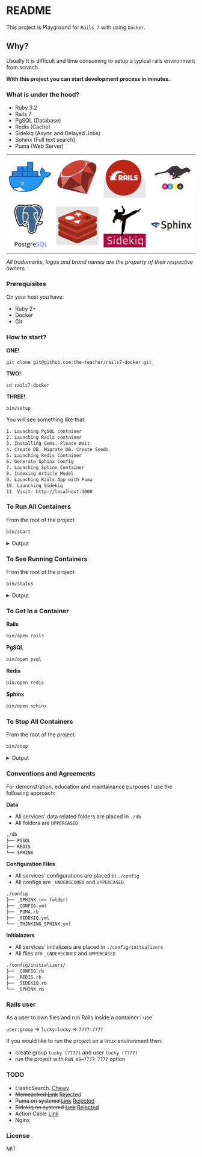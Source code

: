 # README

This project is Playground for `Rails 7` with using `Docker`.

## Why?

Usually It is difficult and time consuming to setup a typical rails environment from scratch.

**With this project you can start development process in minutes.**

### What is under the hood?

- Ruby 3.2
- Rails 7
- PgSQL (Database)
- Redis (Cache)
- Sidekiq (Async and Delayed Jobs)
- Sphinx (Full text search)
- Puma (Web Server)

<table bgcolor="white">
  <tr>
    <td><img width="400" src="docs/docker.png" /></td></td>
    <td><img width="400" src="docs/ruby.png" /></td>
    <td><img width="400" src="docs/rails7.png" /></td>
    <td><img width="400" src="docs/puma.png" /></td></td>
  </tr>
  <tr>
    <td><img width="400" src="docs/pgsql.png" /></td>
    <td><img width="400" src="docs/redis.png" /></td>
    <td><img width="400" src="docs/sidekiq.png" /></td>
    <td><img width="400" src="docs/sphinx.png" /></td>
  </tr>
</table>

*All trademarks, logos and brand names are the property of their respective owners.*

### Prerequisites

On your host you have:

- Ruby 2+
- Docker
- Git

### How to start?

**ONE!**

```
git clone git@github.com:the-teacher/rails7-docker.git
```

**TWO!**

```
cd rails7-docker
```

**THREE!**

```
bin/setup
```

You will see something like that:

```
1. Launching PgSQL container
2. Launching Rails container
3. Installing Gems. Please Wait
4. Create DB. Migrate DB. Create Seeds
5. Launching Redis Container
6. Generate Sphinx Config
7. Launching Sphinx Container
8. Indexing Article Model
9. Launching Rails App with Puma
10. Launching Sidekiq
11. Visit: http://localhost:3000
```

### To Run All Containers

From the root of the project

```sh
bin/start
```

<details>
  <summary>Output</summary>

```sh
[+] Running 4/4
  ⠿ Container rails7app-redis-1   Running
  ⠿ Container rails7app-psql-1    Running
  ⠿ Container rails7app-sphinx-1  Running
  ⠿ Container rails7app-rails-1   Running
```
</details>

### To See Running Containers

From the root of the project

```sh
bin/status
```

<details>
  <summary>Output</summary>

```js
~~~~~~~~~~~~~~~~~~~~~~~~~~~~~~~~~~~~~~~~~~~~~~~~~~
NAMES                IMAGE                          PORTS                    CONTAINER ID
rails7app-rails-1    iamteacher/rails7:2023.arm64   0.0.0.0:3000->3000/tcp   1ed64ee7ca1c
rails7app-sphinx-1   macbre/sphinxsearch:3.4.1      36307/tcp                498ca21f4be3
rails7app-redis-1    redis:7.0.5-alpine             6379/tcp                 5bb16abc7ff8
rails7app-psql-1     postgres:15.1-bullseye         5432/tcp                 63669cc683c7
~~~~~~~~~~~~~~~~~~~~~~~~~~~~~~~~~~~~~~~~~~~~~~~~~~

docker compose -f docker/docker-compose.yml exec  rails /bin/bash -c 'ps a | grep puma'
   16 pts/1    Ssl+   0:01 puma 5.6.5 (tcp://0.0.0.0:3000) [app]
   33 pts/1    Sl+    0:01 puma: cluster worker 0: 16 [app]

docker compose -f docker/docker-compose.yml exec  rails /bin/bash -c 'ps a | grep sidekiq'
   23 pts/2    Ssl+   0:05 sidekiq 7.0.2 app [0 of 1 busy]
```
</details>

### To Get In a Container

**Rails**

```sh
bin/open rails
```

**PgSQL**

```sh
bin/open psql
```

**Redis**

```sh
bin/open redis
```

**Sphinx**

```sh
bin/open sphinx
```

### To Stop All Containers

From the root of the project

```sh
bin/stop
```

<details>
  <summary>Output</summary>

```sh
[+] Running 4/4
  ⠿ Container rails7app-redis-1   Removed
  ⠿ Container rails7app-psql-1    Removed
  ⠿ Container rails7app-sphinx-1  Removed
  ⠿ Container rails7app-rails-1   Removed
```
</details>

### Conventions and Agreements

For demonstration, education and maintainance purposes I use the following approach:

**Data**

- All services' data related folders are placed in `./db`
- All folders are `UPPERCASED`

```
./db
├── PGSQL
├── REDIS
└── SPHINX
```

**Configuration Files**

- All services' configurations are placed in `./config`
- All configs are `_UNDERSCORED` and `UPPERCASED`

```
./config
├── _SPHINX (<< folder)
├── _CONFIG.yml
├── _PUMA.rb
├── _SIDEKIQ.yml
└── _THINKING_SPHINX.yml
```

**Initialazers**

- All services' initializers are placed in `./config/initializers`
- All files are `_UNDERSCORED` and `UPPERCASED`

```
./config/initializers/
├── _CONFIG.rb
├── _REDIS.rb
├── _SIDEKIQ.rb
└── _SPHINX.rb
```

### Rails user

As a user to own files and run Rails inside a container I use

`user:group` => `lucky:lucky` => `7777:7777`

If you would like to run the project on a linux environment then:

- create group `lucky (7777)` and user `lucky (7777)`
- run the project with `RUN_AS=7777:7777` option

### TODO

- ElasticSearch. [Chewy](https://github.com/toptal/chewy)
- <s>Memcached [Link](https://devcenter.heroku.com/articles/building-a-rails-3-application-with-memcache)</s> [Rejected](https://stackoverflow.com/questions/10558465/memcached-vs-redis)
- <s>Puma on systemd [Link](https://github.com/puma/puma/blob/master/docs/systemd.md)</s> [Rejected](https://developers.redhat.com/blog/2019/04/24/how-to-run-systemd-in-a-container)
- <s>Sidekiq on systemd [Link](https://github.com/mperham/sidekiq/blob/main/examples/systemd/sidekiq.service)</s> [Rejected](https://developers.redhat.com/blog/2019/04/24/how-to-run-systemd-in-a-container)
- Action Cable [Link](https://guides.rubyonrails.org/action_cable_overview.html)
- Nginx

### License

MIT
